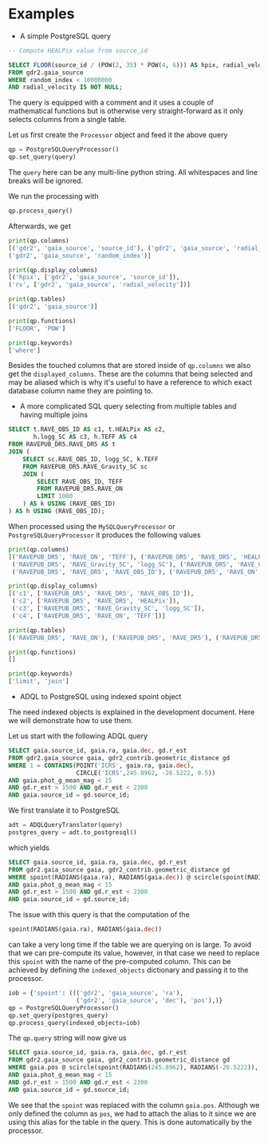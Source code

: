 # Examples


* A simple PostgreSQL query

```SQL
-- Compute HEALPix value from source_id

SELECT FLOOR(source_id / (POW(2, 35) * POW(4, 6))) AS hpix, radial_velocity AS rv
FROM gdr2.gaia_source
WHERE random_index < 10000000
AND radial_velocity IS NOT NULL;
```

The query is equipped with a comment and it uses a couple of mathematical
functions but is otherwise very straight-forward as it only selects columns
from a single table.

Let us first create the `Processor` object and feed it the above query

```python
qp = PostgreSQLQueryProcessor()
qp.set_query(query)
```

The `query` here can be any multi-line python string. All whitespaces and
line breaks will be ignored.

We run the processing with

```python
qp.process_query()
```

Afterwards, we get

```python
print(qp.columns)
[('gdr2', 'gaia_source', 'source_id'), ('gdr2', 'gaia_source', 'radial_velocity'),
('gdr2', 'gaia_source', 'random_index')]

print(qp.display_columns)
[('hpix', ['gdr2', 'gaia_source', 'source_id']),
('rv', ['gdr2', 'gaia_source', 'radial_velocity'])]

print(qp.tables)
[('gdr2', 'gaia_source')]

print(qp.functions)
['FLOOR', 'POW']

print(qp.keywords)
['where']
```

Besides the touched columns that are stored inside of `qp.columns` we also
get the `displayed_columns`. These are the columns that being selected
and may be aliased which is why it's useful to have a reference to which
exact database column name they are pointing to.


* A more complicated SQL query selecting from multiple tables and having 
multiple joins

```SQL
SELECT t.RAVE_OBS_ID AS c1, t.HEALPix AS c2,
       h.logg_SC AS c3, h.TEFF AS c4
FROM RAVEPUB_DR5.RAVE_DR5 AS t
JOIN (
    SELECT sc.RAVE_OBS_ID, logg_SC, k.TEFF
    FROM RAVEPUB_DR5.RAVE_Gravity_SC sc
    JOIN (
        SELECT RAVE_OBS_ID, TEFF
        FROM RAVEPUB_DR5.RAVE_ON
        LIMIT 1000
    ) AS k USING (RAVE_OBS_ID)
) AS h USING (RAVE_OBS_ID);
```

When processed using the `MySQLQueryProcessor` or `PostgreSQLQueryProcessor`
it produces the following values

```python
print(qp.columns)
[('RAVEPUB_DR5', 'RAVE_ON', 'TEFF'), ('RAVEPUB_DR5', 'RAVE_DR5', 'HEALPix'),
 ('RAVEPUB_DR5', 'RAVE_Gravity_SC', 'logg_SC'), ('RAVEPUB_DR5', 'RAVE_Gravity_SC', 'RAVE_OBS_ID'),
 ('RAVEPUB_DR5', 'RAVE_DR5', 'RAVE_OBS_ID'), ('RAVEPUB_DR5', 'RAVE_ON', 'RAVE_OBS_ID')]

print(qp.display_columns)
[('c1', ['RAVEPUB_DR5', 'RAVE_DR5', 'RAVE_OBS_ID']),
 ('c2', ['RAVEPUB_DR5', 'RAVE_DR5', 'HEALPix']),
 ('c3', ['RAVEPUB_DR5', 'RAVE_Gravity_SC', 'logg_SC']),
 ('c4', ['RAVEPUB_DR5', 'RAVE_ON', 'TEFF'])]

print(qp.tables)
[('RAVEPUB_DR5', 'RAVE_ON'), ('RAVEPUB_DR5', 'RAVE_DR5'), ('RAVEPUB_DR5', 'RAVE_Gravity_SC')]

print(qp.functions)
[]

print(qp.keywords)
['limit', 'join']
```


* ADQL to PostgreSQL using indexed spoint object

The need indexed objects is explained in the development document. Here we will
demonstrate how to use them.

Let us start with the following ADQL query

```SQL
SELECT gaia.source_id, gaia.ra, gaia.dec, gd.r_est
FROM gdr2.gaia_source gaia, gdr2_contrib.geometric_distance gd
WHERE 1 = CONTAINS(POINT('ICRS', gaia.ra, gaia.dec), 
                   CIRCLE('ICRS',245.8962, -26.5222, 0.5))
AND gaia.phot_g_mean_mag < 15
AND gd.r_est > 1500 AND gd.r_est < 2300
AND gaia.source_id = gd.source_id;
```

We first translate it to PostgreSQL

```python
adt = ADQLQueryTranslator(query)
postgres_query = adt.to_postgresql()
```

which yields

```SQL
SELECT gaia.source_id, gaia.ra, gaia.dec, gd.r_est
FROM gdr2.gaia_source gaia, gdr2_contrib.geometric_distance gd
WHERE spoint(RADIANS(gaia.ra), RADIANS(gaia.dec)) @ scircle(spoint(RADIANS(245.8962), RADIANS(-26.5222)), RADIANS(0.5))
AND gaia.phot_g_mean_mag < 15
AND gd.r_est > 1500 AND gd.r_est < 2300
AND gaia.source_id = gd.source_id;
```

The issue with this query is that the computation of the 

```SQL
spoint(RADIANS(gaia.ra), RADIANS(gaia.dec))
```

can take a very long time if the table we are querying on is large. To avoid
that we can pre-compute its value, however, in that case we need to replace
this `spoint` with the name of the pre-computed column. This can be achieved
by defining the `indexed_objects` dictionary and passing it to the processor.

```python
iob = {'spoint': ((('gdr2', 'gaia_source', 'ra'),
                   ('gdr2', 'gaia_source', 'dec'), 'pos'),)}
qp = PostgreSQLQueryProcessor()
qp.set_query(postgres_query)
qp.process_query(indexed_objects=iob)
```

The `qp.query` string will now give us

```SQL
SELECT gaia.source_id, gaia.ra, gaia.dec, gd.r_est
FROM gdr2.gaia_source gaia, gdr2_contrib.geometric_distance gd
WHERE gaia.pos @ scircle(spoint(RADIANS(245.8962), RADIANS(-26.5222)), RADIANS(0.5))
AND gaia.phot_g_mean_mag < 15
AND gd.r_est > 1500 AND gd.r_est < 2300
AND gaia.source_id = gd.source_id;
```

We see that the `spoint` was replaced with the column `gaia.pos`. Although we
only defined the column as `pos`, we had to attach the alias to it since we
are using this alias for the table in the query. This is done automatically
by the processor.
